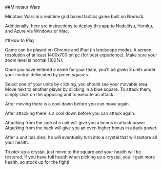##Minotaur Wars

Minotaur Wars is a realtime grid based tactics game built on NodeJS.

Additionally, here are instructions to deploy this app to Nodejitsu, Heroku, and Azure via Windows or Mac.

##How to Play

Game can be played on Chrome and iPad (in landscape mode). A screen resolution of at least 1400x700 on pc (for best experience). Make sure your zoom level is normal (100%).

Once you have entered a name for your team, you'll be given 3 units under your control delineated by green squares.

Select one of your units by clicking, you should see your movable area. Move next to another player by clicking in a blue square. To attack them, simply click on the opposing unit to execute an attack.

After moving there is a cool down before you can move again.

After attacking there is a cool down before you can attack again.

Attacking from the side of a unit will give you a bonus in attack power. Attacking from the back will give you an even higher bonus in attack power.

After a unit has died, he will eventually turn into a crystal that will restore all your health.

To pick up a crystal, just move to the square and your health will be restored. If you have full health when picking up a crystal, you'll gain more health, so stock up for the fight!




